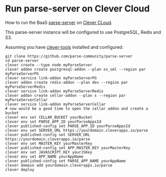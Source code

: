 # Run parse-server on Clever Cloud

How to run the BaaS [parse-server](https://github.com/parse-community/parse-server) on [Clever CLoud](https://clever-cloud.com/).

This parse-server instance will be configured to use PostgreSQL, Redis and S3.

Assuming you have [clever-tools](https://www.clever-cloud.com/doc/getting-started/cli/) installed and configured:

```
git clone https://github.com/parse-community/parse-server
cd parse-server
clever create --type node myParseServer
clever addon create postgresql-addon --plan xs_sml --region par myParseServerPG
clever service link-addon myParseServerPG
clever addon create redis-addon --plan dev --region par myParseServerRedis
clever service link-addon myParseServerRedis
clever addon create cellar-addon --plan s --region par myParseServerCellar
clever service link-addon myParseServerCellar
# now would be a good time to open the cellar addon and create a bucket
clever env set CELLAR_BUCKET yourBucket
clever env set PARSE_APP_ID yourParseAppsId
clever published-config set PARSE_APP_ID yourParseAppsId
clever env set SERVER_URL https://yourdomain.cleverapps.io/parse
clever published-config set SERVER_URL https://yourdomain.cleverapps.io/parse
clever env set MASTER_KEY yourMasterKey
clever published-config set APP_MASTER_KEY yourMasterKey
clever env set JAVASCRIPT_KEY yourJSKey
clever env set APP_NAME yourAppName
clever published-config set PARSE_APP_NAME yourAppName
clever domain add yourdomain.cleverapps.io/parse
clever deploy
```



